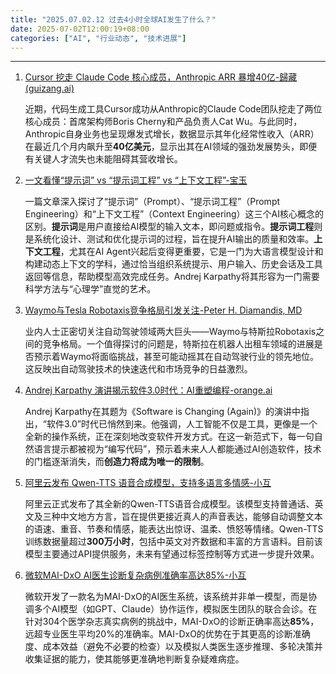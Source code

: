 ```yaml
---
title: "2025.07.02.12 过去4小时全球AI发生了什么？"
date: 2025-07-02T12:00:19+08:00
categories: ["AI", "行业动态", "技术进展"]
---
```


---

1.  [Cursor 挖走 Claude Code 核心成员，Anthropic ARR 暴增40亿-歸藏(guizang.ai)](https://x.com/op7418/status/1940242528793727165)

    近期，代码生成工具Cursor成功从Anthropic的Claude Code团队挖走了两位核心成员：首席架构师Boris Cherny和产品负责人Cat Wu。与此同时，Anthropic自身业务也呈现爆发式增长，数据显示其年化经常性收入（ARR）在最近几个月内飙升至**40亿美元**，显示出其在AI领域的强劲发展势头，即便有关键人才流失也未能阻碍其营收增长。

2.  [一文看懂“提示词” vs “提示词工程” vs “上下文工程”-宝玉](https://x.com/dotey/status/1940224606432006304)

    一篇文章深入探讨了“提示词”（Prompt）、“提示词工程”（Prompt Engineering）和“上下文工程”（Context Engineering）这三个AI核心概念的区别。**提示词**是用户直接给AI模型的输入文本，即问题或指令。**提示词工程**则是系统化设计、测试和优化提示词的过程，旨在提升AI输出的质量和效率。**上下文工程**，尤其在AI Agent兴起后变得更重要，它是一门为大语言模型设计和构建动态上下文的学科，通过恰当组织系统提示、用户输入、历史会话及工具返回等信息，帮助模型高效完成任务。Andrej Karpathy将其形容为一门需要科学方法与“心理学”直觉的艺术。

3.  [Waymo与Tesla Robotaxis竞争格局引发关注-Peter H. Diamandis, MD](https://x.com/PeterDiamandis/status/1940221489598414911)

    业内人士正密切关注自动驾驶领域两大巨头——Waymo与特斯拉Robotaxis之间的竞争格局。一个值得探讨的问题是，特斯拉在机器人出租车领域的进展是否预示着Waymo将面临挑战，甚至可能动摇其在自动驾驶行业的领先地位。这反映出自动驾驶技术的快速迭代和市场竞争的日益激烈。

4.  [Andrej Karpathy 演讲揭示软件3.0时代：AI重塑编程-orange.ai](https://x.com/oran_ge/status/1940216073560928262)

    Andrej Karpathy在其题为《Software is Changing (Again)》的演讲中指出，“软件3.0”时代已悄然到来。他强调，人工智能不仅是工具，更像是一个全新的操作系统，正在深刻地改变软件开发方式。在这一新范式下，每一句自然语言提示都被视为“编写代码”，预示着未来人人都能通过AI创造软件，技术的门槛逐渐消失，而**创造力将成为唯一的限制**。

5.  [阿里云发布 Qwen-TTS 语音合成模型，支持多语言多情感-小互](https://x.com/imxiaohu/status/1940204100144300064)

    阿里云正式发布了其全新的Qwen-TTS语音合成模型。该模型支持普通话、英文及三种中文地方方言，旨在提供更接近真人的声音表达，能够自动调整文本的语速、重音、节奏和情感，能表达出惊讶、温柔、愤怒等情绪。Qwen-TTS训练数据量超过**300万小时**，包括中英文对齐数据和丰富的方言语料。目前该模型主要通过API提供服务，未来有望通过标签控制等方式进一步提升效果。

6.  [微软MAI-DxO AI医生诊断复杂病例准确率高达85%-小互](https://x.com/imxiaohu/status/1940199237528199219)

    微软开发了一款名为MAI-DxO的AI医生系统，该系统并非单一模型，而是协调多个AI模型（如GPT、Claude）协作运作，模拟医生团队的联合会诊。在针对304个医学杂志真实病例的挑战中，MAI-DxO的诊断正确率高达**85%**，远超专业医生平均20%的准确率。MAI-DxO的优势在于其更高的诊断准确度、成本效益（避免不必要的检查）以及模拟人类医生逐步推理、多轮决策并收集证据的能力，使其能够更准确地判断复杂疑难病症。